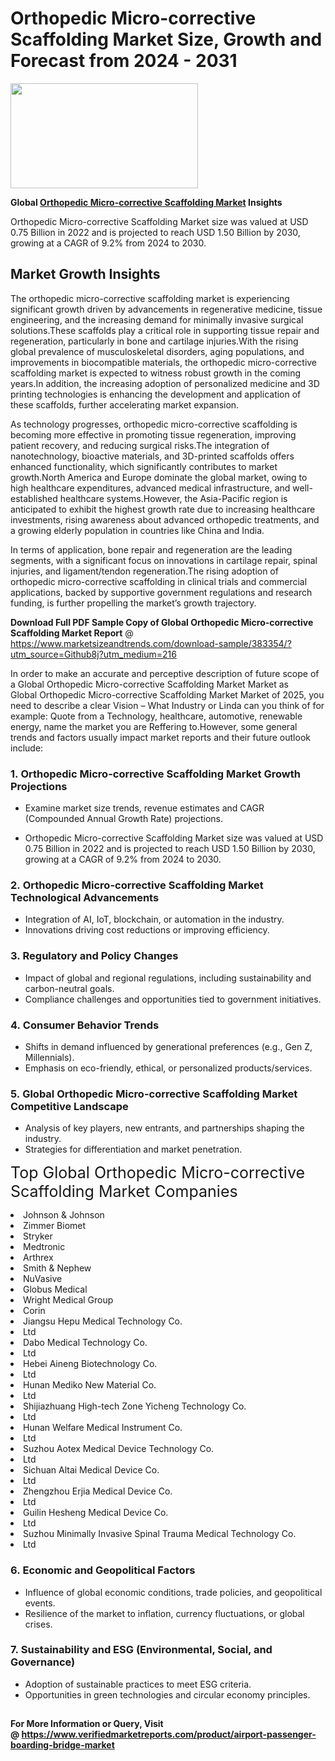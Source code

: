 <H1>Orthopedic Micro-corrective Scaffolding Market Size, Growth and Forecast from 2024 - 2031</H1><img class="aligncenter size-medium wp-image-584254" src="https://thirdeyenews.in/wp-content/uploads/2024/09/Global-Market-Research-300x168.jpeg" alt="" width="300" height="168" /><p><strong>Global&nbsp;<a href="https://www.marketsizeandtrends.com/download-sample/383354/?utm_source=Github8j?utm_medium=216">Orthopedic Micro-corrective Scaffolding Market</a> Insights</strong></p><p>Orthopedic Micro-corrective Scaffolding Market size was valued at USD 0.75 Billion in 2022 and is projected to reach USD 1.50 Billion by 2030, growing at a CAGR of 9.2% from 2024 to 2030.</p><p><h2>Market Growth Insights</h2> <p>The orthopedic micro-corrective scaffolding market is experiencing significant growth driven by advancements in regenerative medicine, tissue engineering, and the increasing demand for minimally invasive surgical solutions.These scaffolds play a critical role in supporting tissue repair and regeneration, particularly in bone and cartilage injuries.With the rising global prevalence of musculoskeletal disorders, aging populations, and improvements in biocompatible materials, the orthopedic micro-corrective scaffolding market is expected to witness robust growth in the coming years.In addition, the increasing adoption of personalized medicine and 3D printing technologies is enhancing the development and application of these scaffolds, further accelerating market expansion.</p> <p>As technology progresses, orthopedic micro-corrective scaffolding is becoming more effective in promoting tissue regeneration, improving patient recovery, and reducing surgical risks.The integration of nanotechnology, bioactive materials, and 3D-printed scaffolds offers enhanced functionality, which significantly contributes to market growth.North America and Europe dominate the global market, owing to high healthcare expenditures, advanced medical infrastructure, and well-established healthcare systems.However, the Asia-Pacific region is anticipated to exhibit the highest growth rate due to increasing healthcare investments, rising awareness about advanced orthopedic treatments, and a growing elderly population in countries like China and India.</p> <p>In terms of application, bone repair and regeneration are the leading segments, with a significant focus on innovations in cartilage repair, spinal injuries, and ligament/tendon regeneration.The rising adoption of orthopedic micro-corrective scaffolding in clinical trials and commercial applications, backed by supportive government regulations and research funding, is further propelling the market’s growth trajectory.</p> <p><span class=""><strong>Download Full PDF Sample Copy of Global Orthopedic Micro-corrective Scaffolding Market Report</strong> @ <a href="https://www.marketsizeandtrends.com/download-sample/383354/?utm_source=Github8j?utm_medium=216" target="_blank">https://www.marketsizeandtrends.com/download-sample/383354/?utm_source=Github8j?utm_medium=216</a></span></p><p>In order to make an accurate and perceptive description of future scope of a Global&nbsp;Orthopedic Micro-corrective Scaffolding Market Market as Global&nbsp;Orthopedic Micro-corrective Scaffolding Market Market of 2025, you need to describe a clear Vision &ndash; What Industry or Linda can you think of for example: Quote from a Technology, healthcare, automotive, renewable energy, name the market you are Reffering to.However, some general trends and factors usually impact market reports and their future outlook include:</p><h3>1.&nbsp;<strong>Orthopedic Micro-corrective Scaffolding Market Growth Projections</strong></h3><ul><li>Examine market size trends, revenue estimates and CAGR (Compounded Annual Growth Rate) projections.</li><li><p>Orthopedic Micro-corrective Scaffolding Market size was valued at USD 0.75 Billion in 2022 and is projected to reach USD 1.50 Billion by 2030, growing at a CAGR of 9.2% from 2024 to 2030.</p></li></ul><h3>2.&nbsp;<strong>Orthopedic Micro-corrective Scaffolding Market Technological Advancements</strong></h3><ul><li>Integration of AI, IoT, blockchain, or automation in the industry.</li><li>Innovations driving cost reductions or improving efficiency.</li></ul><h3>3.&nbsp;<strong>Regulatory and Policy Changes</strong></h3><ul><li>Impact of global and regional regulations, including sustainability and carbon-neutral goals.</li><li>Compliance challenges and opportunities tied to government initiatives.</li></ul><h3>4.&nbsp;<strong>Consumer Behavior Trends</strong></h3><ul><li>Shifts in demand influenced by generational preferences (e.g., Gen Z, Millennials).</li><li>Emphasis on eco-friendly, ethical, or personalized products/services.</li></ul><h3>5.&nbsp;<strong>Global Orthopedic Micro-corrective Scaffolding Market Competitive Landscape</strong></h3><ul><li>Analysis of key players, new entrants, and partnerships shaping the industry.</li><li>Strategies for differentiation and market penetration.</li></ul><p data-pm-slice="1 1 []"><span style="color: inherit; font-family: inherit; font-size: 25px;">Top Global Orthopedic Micro-corrective Scaffolding Market Companies</span></p><div class="" data-test-id=""><p><li>Johnson & Johnson</li><li> Zimmer Biomet</li><li> Stryker</li><li> Medtronic</li><li> Arthrex</li><li> Smith & Nephew</li><li> NuVasive</li><li> Globus Medical</li><li> Wright Medical Group</li><li> Corin</li><li> Jiangsu Hepu Medical Technology Co.</li><li> Ltd</li><li> Dabo Medical Technology Co.</li><li> Ltd</li><li> Hebei Aineng Biotechnology Co.</li><li> Ltd</li><li> Hunan Mediko New Material Co.</li><li> Ltd</li><li> Shijiazhuang High-tech Zone Yicheng Technology Co.</li><li> Ltd</li><li> Hunan Welfare Medical Instrument Co.</li><li> Ltd</li><li> Suzhou Aotex Medical Device Technology Co.</li><li> Ltd</li><li> Sichuan Altai Medical Device Co.</li><li> Ltd</li><li> Zhengzhou Erjia Medical Device Co.</li><li> Ltd</li><li> Guilin Hesheng Medical Device Co.</li><li> Ltd</li><li> Suzhou Minimally Invasive Spinal Trauma Medical Technology Co.</li><li> Ltd</li></p></div><h3>6.&nbsp;<strong>Economic and Geopolitical Factors</strong></h3><ul><li>Influence of global economic conditions, trade policies, and geopolitical events.</li><li>Resilience of the market to inflation, currency fluctuations, or global crises.</li></ul><h3>7.&nbsp;<strong>Sustainability and ESG (Environmental, Social, and Governance)</strong></h3><ul><li>Adoption of sustainable practices to meet ESG criteria.</li><li>Opportunities in green technologies and circular economy principles.</li></ul><h2><strong style="font-size: 14px;">For More Information or Query, Visit @&nbsp;</strong><a style="background-color: #ffffff; font-size: 14px;" href="https://www.marketsizeandtrends.com/report/orthopedic-micro-corrective-scaffolding-market/" target="_blank">https://www.verifiedmarketreports.com/product/airport-passenger-boarding-bridge-market</a></h2>